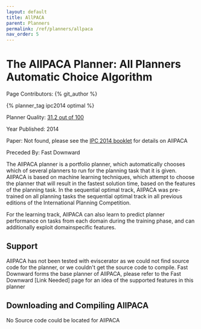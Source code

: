 ```yaml
---
layout: default
title: AllPACA
parent: Planners
permalink: /ref/planners/allpaca
nav_order: 5
---
```

# The AllPACA Planner: All Planners Automatic Choice Algorithm

Page Contributors: {% git_author %}

{% planner_tag ipc2014 optimal %}

Planner Quality: [31.2 out of 100](/ref/planners/rating)

Year Published: 2014

Paper: Not found, please see the [IPC 2014 booklet](https://helios.hud.ac.uk/scommv/IPC-14/repository/booklet2014.pdf) for details on AllPACA

Preceded By: Fast Downward

The AllPACA planner is a portfolio planner, which automatically chooses which of several planners to run for the planning task that it is given. AllPACA is based on machine learning techniques, which attempt to choose the planner that will result in the fastest solution time, based on the features of the planning task. In the sequential optimal track, AllPACA was pre-trained on all planning tasks the sequential optimal track
in all previous editions of the International Planning Competition. 

For the learning track, AllPACA can also learn to predict planner performance on tasks from each domain during the training phase, and can additionally exploit domainspecific features.

## Support

AllPACA has not been tested with eviscerator as we could not find source code for the planner, or we couldn't get the source code to compile. Fast Downward forms the base planner of AllPACA, please refer to the Fast Downward [Link Needed] page for an idea of the supported features in this planner

## Downloading and Compiling AllPACA

No Source code could be located for AllPACA
